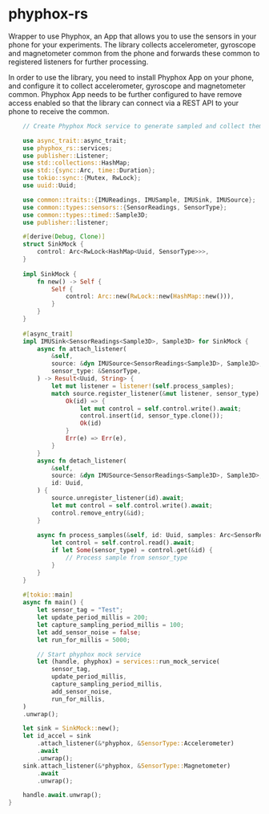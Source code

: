 # phyphox-rs

Wrapper to use Phyphox, an App that allows you to use the sensors in your phone for your experiments. The library collects
accelerometer, gyroscope and magnetometer common from the phone and forwards these common to registered listeners 
for further processing.

In order to use the library, you need to install Phyphox App on your phone, and configure it to collect accelerometer, gyroscope and magnetometer common. Phyphox App needs to be further configured to have remove access enabled so that the library can connect via a REST API to your phone to receive the common.


```rust
    // Create Phyphox Mock service to generate sampled and collect them in a Sink

    use async_trait::async_trait;
    use phyphox_rs::services;
    use publisher::Listener;
    use std::collections::HashMap;
    use std::{sync::Arc, time::Duration};
    use tokio::sync::{Mutex, RwLock};
    use uuid::Uuid;

    use common::traits::{IMUReadings, IMUSample, IMUSink, IMUSource};
    use common::types::sensors::{SensorReadings, SensorType};
    use common::types::timed::Sample3D;
    use publisher::listener;

    #[derive(Debug, Clone)]
    struct SinkMock {
        control: Arc<RwLock<HashMap<Uuid, SensorType>>>,
    }
    
    impl SinkMock {
        fn new() -> Self {
            Self {
                control: Arc::new(RwLock::new(HashMap::new())),
            }
        }
    }
    
    #[async_trait]
    impl IMUSink<SensorReadings<Sample3D>, Sample3D> for SinkMock {
        async fn attach_listener(
            &self,
            source: &dyn IMUSource<SensorReadings<Sample3D>, Sample3D>,
            sensor_type: &SensorType,
        ) -> Result<Uuid, String> {
            let mut listener = listener!(self.process_samples);
            match source.register_listener(&mut listener, sensor_type).await {
                Ok(id) => {
                    let mut control = self.control.write().await;
                    control.insert(id, sensor_type.clone());
                    Ok(id)
                }
                Err(e) => Err(e),
            }
        }
        async fn detach_listener(
            &self,
            source: &dyn IMUSource<SensorReadings<Sample3D>, Sample3D>,
            id: Uuid,
        ) {
            source.unregister_listener(id).await;
            let mut control = self.control.write().await;
            control.remove_entry(&id);
        }
    
        async fn process_samples(&self, id: Uuid, samples: Arc<SensorReadings<Sample3D>>) {
            let control = self.control.read().await;
            if let Some(sensor_type) = control.get(&id) {
                // Process sample from sensor_type
            }
        }
    }
    
    #[tokio::main]
    async fn main() {
        let sensor_tag = "Test";
        let update_period_millis = 200;
        let capture_sampling_period_millis = 100;
        let add_sensor_noise = false;
        let run_for_millis = 5000;

        // Start phyphox mock service
        let (handle, phyphox) = services::run_mock_service(
            sensor_tag,
            update_period_millis,
            capture_sampling_period_millis,
            add_sensor_noise,
            run_for_millis,
    )
    .unwrap();

    let sink = SinkMock::new();
    let id_accel = sink
        .attach_listener(&*phyphox, &SensorType::Accelerometer)
        .await
        .unwrap();
    sink.attach_listener(&*phyphox, &SensorType::Magnetometer)
        .await
        .unwrap();

    handle.await.unwrap();
}

```